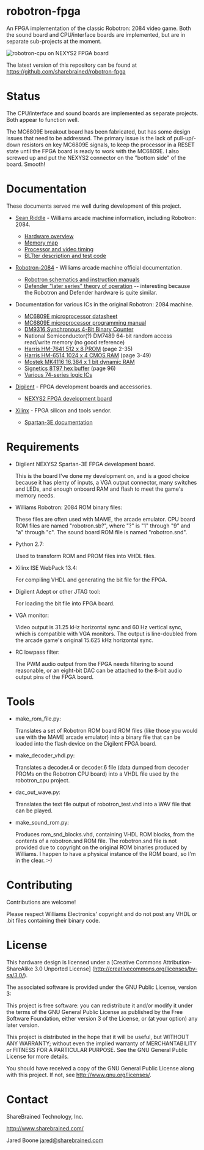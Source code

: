 robotron-fpga
=============

An FPGA implementation of the classic Robotron: 2084 video game. Both the
sound board and CPU/interface boards are implemented, but are in separate
sub-projects at the moment.

![robotron-cpu on NEXYS2 FPGA board](https://github.com/sharebrained/robotron-fpga/raw/master/doc/photo/robotron-on-nexys2.jpg)

The latest version of this repository can be found at
https://github.com/sharebrained/robotron-fpga

Status
======

The CPU/interface and sound boards are implemented as separate projects.
Both appear to function well.

The MC6809E breakout board has been fabricated, but has some design issues
that need to be addressed. The primary issue is the lack of pull-up/-down
resistors on key MC6809E signals, to keep the processor in a RESET state
until the FPGA board is ready to work with the MC6809E. I also screwed up
and put the NEXYS2 connector on the "bottom side" of the board. Smooth!

Documentation
=============

These documents served me well during development of this project.

* [Sean Riddle](http://seanriddle.com/) - Williams arcade machine information,
  including Robotron: 2084.
    * [Hardware overview](http://seanriddle.com/willhard.html)
    * [Memory map](http://seanriddle.com/memmap.gif)
    * [Processor and video timing](http://seanriddle.com/timing.html)
    * [BLTter description and test code](http://seanriddle.com/blittest.html)

* [Robotron-2084](http://www.robotron-2084.co.uk/) - Williams arcade machine
  official documentation.
    * [Robotron schematics and instruction manuals](http://www.robotron-2084.co.uk/manualsrobotron.html)
    * [Defender "later series" theory of operation](http://www.robotron-2084.co.uk/manualsdefender.html)
      -- interesting because the Robotron and Defender hardware is quite
      similar.
    
* Documentation for various ICs in the original Robotron: 2084 machine.
    * [MC6809E microprocessor datasheet](http://www.classiccmp.org/dunfield/r/6809e.pdf)
    * [MC6809E microprocessor programming manual](http://www.classiccmp.org/dunfield/r/6809prog.pdf)
    * [DM9316 Synchronous 4-Bit Binary Counter](http://www.ti.com/product/dm9316)
    * National Semiconductor(?) DM7489 64-bit random access read/write memory
      (no good reference)
    * [Harris HM-7641 512 x 8 PROM](http://www.bitsavers.org/pdf/harris/_dataBooks/1978_Harris_Memory_Vol1.pdf) (page 2-35)
    * [Harris HM-6514 1024 x 4 CMOS RAM](http://www.bitsavers.org/pdf/harris/_dataBooks/1978_Harris_Memory_Vol1.pdf) (page 3-49)
    * [Mostek MK4116 16,384 x 1 bit dynamic RAM](http://hardware.speccy.org/datasheet/MK4116.pdf)
    * [Signetics 8T97 hex buffer](http://www.bitsavers.org/pdf/signetics/_dataBooks/1977_Bipolar_Microprocessor.pdf) (page 96)
    * [Various 74-series logic ICs](http://www.ti.com/lsds/ti/logic/home_overview.page)
    
* [Digilent](http://www.digilentinc.com/) - FPGA development boards and
  accessories.
    * [NEXYS2 FPGA development board](http://digilentinc.com/Products/Detail.cfm?NavPath=2,400,789&Prod=NEXYS2)

* [Xilinx](http://www.xilinx.com/) - FPGA silicon and tools vendor.
    * [Spartan-3E documentation](http://www.xilinx.com/support/documentation/spartan-3e.htm)

Requirements
============

* Digilent NEXYS2 Spartan-3E FPGA development board.

    This is the board I've done my development on, and is a good choice
    because it has plenty of inputs, a VGA output connector, many switches
    and LEDs, and enough onboard RAM and flash to meet the game's memory
    needs.

* Williams Robotron: 2084 ROM binary files:

    These files are often used with MAME, the arcade emulator. CPU board
    ROM files are named "robotron.sb?", where "?" is "1" through "9" and
    "a" through "c". The sound board ROM file is named "robotron.snd".

* Python 2.7:

    Used to transform ROM and PROM files into VHDL files.

* Xilinx ISE WebPack 13.4:

    For compiling VHDL and generating the bit file for the FPGA.

* Digilent Adept or other JTAG tool:

    For loading the bit file into FPGA board.

* VGA monitor:

    Video output is 31.25 kHz horizontal sync and 60 Hz vertical sync,
    which is compatible with VGA monitors. The output is line-doubled
    from the arcade game's original 15.625 kHz horizontal sync.

* RC lowpass filter:

    The PWM audio output from the FPGA needs filtering to sound reasonable,
    or an eight-bit DAC can be attached to the 8-bit audio output pins of
    the FPGA board.

Tools
=====

* make_rom_file.py:

    Translates a set of Robotron ROM board ROM files
    (like those you would use with the MAME arcade emulator) into a
    binary file that can be loaded into the flash device on the Digilent
    FPGA board.

* make_decoder_vhdl.py:

    Translates a decoder.4 or decoder.6 file (data
    dumped from decoder PROMs on the Robotron CPU board) into a VHDL
    file used by the robotron_cpu project.

* dac_out_wave.py:

    Translates the text file output of robotron_test.vhd
    into a WAV file that can be played.

* make_sound_rom.py:

    Produces rom_snd_blocks.vhd, containing VHDL ROM
    blocks, from the contents of a robotron.snd ROM file. The
    robotron.snd file is not provided due to copyright on the original
    ROM binaries produced by Williams. I happen to have a physical
    instance of the ROM board, so I'm in the clear. :-)

Contributing
============

Contributions are welcome!

Please respect Williams Electronics' copyright and do not post any VHDL
or .bit files containing their binary code.

License
=======

This hardware design is licensed under a
[Creative Commons Attribution-ShareAlike 3.0 Unported License]
(http://creativecommons.org/licenses/by-sa/3.0/).

The associated software is provided under the GNU Public License, 
version 3:

This project is free software: you can redistribute it and/or
modify it under the terms of the GNU General Public License as
published by the Free Software Foundation, either version 3 of the
License, or (at your option) any later version.

This project is distributed in the hope that it will be useful,
but WITHOUT ANY WARRANTY; without even the implied warranty of
MERCHANTABILITY or FITNESS FOR A PARTICULAR PURPOSE. See the GNU
General Public License for more details.

You should have received a copy of the GNU General Public License
along with this project. If not, see <http://www.gnu.org/licenses/>.

Contact
=======

ShareBrained Technology, Inc.

<http://www.sharebrained.com/>

Jared Boone <jared@sharebrained.com>
